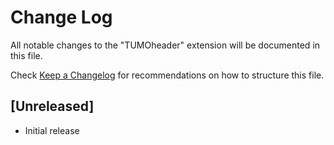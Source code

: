 # Change Log

All notable changes to the "TUMOheader" extension will be documented in this file.

Check [Keep a Changelog](http://keepachangelog.com/) for recommendations on how to structure this file.

## [Unreleased]

- Initial release